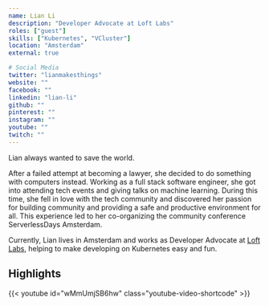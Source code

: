 ```yaml
---
name: Lian Li
description: "Developer Advocate at Loft Labs"
roles: ["guest"]
skills: ["Kubernetes", "VCluster"]
location: "Amsterdam"
external: true

# Social Media 
twitter: "lianmakesthings"
website: ""
facebook: ""
linkedin: "lian-li"
github: ""
pinterest: ""
instagram: ""
youtube: ""
twitch: ""
---
```


Lian always wanted to save the world.

After a failed attempt at becoming a lawyer, she decided to do something with computers instead. Working as a full stack software engineer, she got into attending tech events and giving talks on machine learning. During this time, she fell in love with the tech community and discovered her passion for building community and providing a safe and productive environment for all. This experience led to her co-organizing the community conference ServerlessDays Amsterdam.

Currently, Lian lives in Amsterdam and works as Developer Advocate at [Loft Labs](https://loft.sh/), helping to make developing on Kubernetes easy and fun.

<!--more-->


## Highlights

{{< youtube id="wMmUmjSB6hw" class="youtube-video-shortcode" >}}
